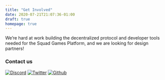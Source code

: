 ```yaml
---
title: "Get Involved"
date: 2020-07-21T21:07:36-01:00
draft: true
homepage: true
--- 
```


We’re hard at work building the decentralized protocol and developer tools needed for the Squad Games Platform, and we are looking for design partners!

### Contact us

<a href="https://discord.gg/BuCMZ59"><img class="logo" src="/images/Discord-Logo-Color.png" alt="Discord"></a>
<a href="https://twitter.com/setmatchgames"><img class="logo" src="/images/Twitter_Logo_Blue.png" alt="Twitter"></a>
<a href="https://github.com/SquadGames"><img class="logo" src="/images/GitHub-Mark-120px-plus.png" alt="Github"></a>
